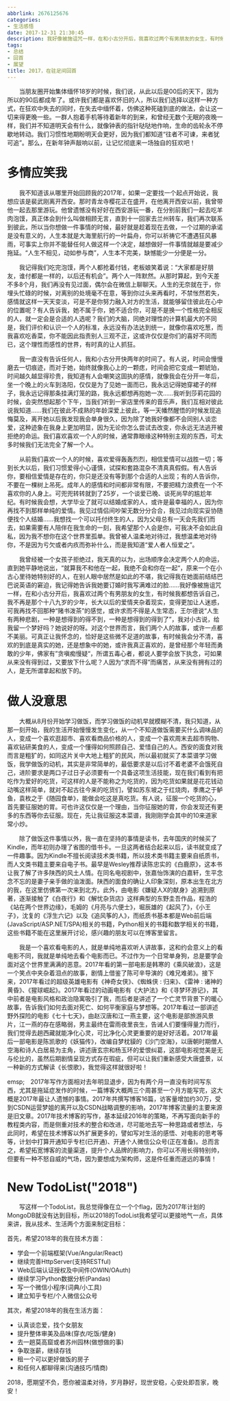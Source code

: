 ```yaml
---
abbrlink: 2676125676
categories:
- 生活感悟
date: 2017-12-31 21:30:45
description: 我好像被施诅咒一样，在和小古分开后，我喜欢过两个有男朋友的女生，有时候我都想告诉自己，我不再是那个十八九岁的少年，长大以后的爱情夹杂着现实，变得更加让人迷惑，可我再找不回那种“赌书泼茶”的感觉，或许求而不得是人生常态，王尔德说“人生有两种悲剧，一种是想得到的得不到，一种是想得到的得到了”，我对小古说，给我留一个梦好吗
tags:
- 总结
- 回首
- 展望
title: 2017，在驻足间回首
---
```


&emsp;&emsp;当朋友圈开始集体缅怀18岁的时候，我们说，从此以后是00后的天下，因为所以的90后都成年了。或许我们都是喜欢怀旧的人，所以我们选择以这样一种方式，在狂欢中失去的同时，在失去中缅怀着，仿佛这种死磕到底的做法，会让这一切来得更晚一些。一群人抱着手机等待着新年的到来，和曾经无数个无眠的夜晚一样，我们并不知道明天会有什么，就像钟表的指针哒哒地作响，生命的齿轮永不停歇地转动。我们习惯性地期盼明天会更好，因为我们都知道“往者不可谏，来者犹可追”。那么，在新年钟声敲响以前，让记忆彻底来一场独自的狂欢吧！

# 多情应笑我
&emsp;&emsp;我不知道该从哪里开始回顾我的2017年，如果一定要找一个起点开始说，我想应该是裴武刚离开西安。那时青龙寺樱花正在盛开，在他离开西安以前，我曾带他一起去那里游玩。他曾遗憾没有好好在西安游玩一番，在分别前我们一起去吃羊肉泡馍，真正体会到什么叫做相顾无言，直到十一回家去兰州转车，我们再次联系到彼此，所以当你想做一件事情的时候，最好就是趁着现在去做，一个过期的承诺是没有意义的，人生本就是大海里航行的一叶扁舟，你可以祈祷它不遭遇狂风暴雨，可事实上你并不能替任何人做这样一个决定，越想做好一件事情就越是要减少拖延。“人生不相见，动如参与商”，人生本不完美，缺憾能少一分便是一分。

&emsp;&emsp;我记得我们吃完泡馍，两个人都抢着付钱，老板娘笑着说：“大家都是好朋友，谁付都是一样的，以后还有机会”。两个人一阵默然。从那时算起，到今天差不多8个月，我们再没有见过面，偶尔会在微信上聊聊天。人生的无奈就在于，你埋头忙碌的时候，对离别的处境毫不在意，等到你过头来再看时，不禁怅然若失，感情就这样一天天变淡，可是不是你努力融入对方的生活，就能够留住彼此在心中的位置呢？有人告诉我，她不属于你，她不适合你，可是不是换一个性格完全相反的人，就一定会是合适的人选呢？我们的大脑，同绝对理性的计算机最大的不同是，我们评价和认识一个人的标准，永远没有办法达到统一，就像你喜欢吃葱，而我喜欢吃香菜，你不能因此指责别人三观不正，这或许仅仅是你们的喜好不同而已，这个理性而感性的世界，有时真的让人抓狂。

&emsp;&emsp;我一直没有告诉任何人，我和小古分开快两年的时间了。有人说，时间会慢慢磨去一切痕迹，而对于她，始终就像我心上的一颗痣，时间会把它变成一颗琥珀，时间越久越显得珍贵，我知道有人会嘲笑这固执的感情，就像我会在分开一年后，坐一个晚上的火车到洛阳，仅仅是为了见她一面而已，我永远记得她穿裙子的样子，我永远记得那条挂满灯笼的路，我永远都想再抱她一次……我听到莎莉花园的时候，会突然想起那个下午，当我们听到一家店里传来的音乐声，我们互相对彼此说我知道……我们在彼此不成熟的年龄深爱上彼此，等一天幡然醒悟的时候发现追悔莫及，离开她以后我发现我会单身很久，因为除了她我好像都不会同别人谈恋爱，这种迹象在我身上更加明显，因为无论你怎么尝试去改变，你永远无法逃开被拒绝的命运。我们喜欢喜欢一个人的时候，通常靠眼缘这种特别主观的东西，可太多时候我们无法完全了解一个人。

&emsp;&emsp;从前我们喜欢一个人的时候，喜欢爱得轰轰烈烈，相信爱情可以战胜一切；等到长大以后，我们习惯爱得小心谨慎，试探和套路混杂不清真真假假。有人告诉你，要相信爱情是存在的，你只是还没有等到那个合适的人出现；有的人告诉你，不要在一棵树上吊死。成年人的感情和时间都非常有限，不要把精力浪费在一个不喜欢你的人身上。可兜兜转转就到了25岁，一个谈爱已晚、谈死尚早的尴尬年纪。有时候我会想，大学毕业了就可以结婚成家的人，或许是最幸福的人，因为你再找不到那样单纯的爱情。我见过情侣间吵架无数分分合合，我见过向现实妥协随便找个人结婚……我想找一个可以托付终生的人，因为父母总有一天会先我们而去，如果需要有人陪伴在我生命的一刻，我希望那个人会是你，可我决不会如此自私，因为我不想你在这个世界里孤单。我曾被人温柔地对待过，我想温柔地对待你，不是因为亏欠或者内疚而弥补什么，而是我知道“爱人者人恒爱之”。

&emsp;&emsp;我曾经被一个女孩子拒绝过，我天真的以为，出场顺序会决定两个人的命运，直到她平静地说出，“就算我不和他在一起，我绝不会和你在一起“，原来一个在小古心里待她特别好的人，在别人眼中居然是如此的不堪，我记得我在她面前结结巴巴说英语的窘迫，我记得她告诉我她要订婚时我写满难过的脸……我好像被施诅咒一样，在和小古分开后，我喜欢过两个有男朋友的女生，有时候我都想告诉自己，我不再是那个十八九岁的少年，长大以后的爱情夹杂着现实，变得更加让人迷惑，可我再找不回那种“赌书泼茶”的感觉，或许求而不得是人生常态，王尔德说“人生有两种悲剧，一种是想得到的得不到，一种是想得到的得到了”，我对小古说，给我留一个梦好吗？她说好的呀。对这个世界而言，我们两个人的故事，或许一点都不美丽。可真正让我怀念的，恰好是这些微不足道的故事，有时候我会分不清，喜欢的到底是真实的她，还是想象中的她，或许我真正喜欢的，是曾经那个年轻而勇敢的少年，佛家有”贪嗔痴慢疑“，所谓五毒心者，都说人要学会放下执念，可如果从来没有得到过，又要放下什么呢？人因为“求而不得”而痛苦，从来没有拥有过的人，是无所谓拿起和放下的。

# 做人没意思
&emsp;&emsp;大概从8月份开始学习做饭，而学习做饭的动机早就模糊不清，我只知道，从那一刻开始，我的生活开始慢慢发生变化，从一个不知道做饭需要买什么调味品的人，变成一个喜欢逛超市、喜欢看商品价格的人，变成一个喜欢周末去超市购物、喜欢钻研美食的人，变成一个懂得如何照顾自己、爱惜自己的人。西安的面食对我而言是粗犷的，如同这片关中大地上粗犷的民风，所以最初就买了本菜谱学习做饭，我学做饭的动机，其实是非常简单的，最低要求是以后讨不着老婆不会饿死自己，进阶要求是两口子过日子必须要有一个具备这项生活技能，现在我们看到有把吃作为爱好的吃货，可这样的人是不能称之为吃货的，因为吃货如果就是花花钱动动嘴这样简单，就对不起古往今来的吃货们，譬如苏东坡之于红烧肉，季鹰之于鲈鱼，袁枚之于《随园食单》，能做会吃这是真吃货。有人说，征服一个吃货的心，首先要征服她的胃。可也许这仅仅是一个理由，当你征服她的胃，你会发现还有更多的东西等你去征服。现在，先让我征服这本菜谱，我刚刚学会其中的10来道家常小炒。

&emsp;&emsp;除了做饭这件事情以外，我一直在坚持的事情是读书，去年国庆的时候买了Kindle，而年初则办理了省图的借书卡。一旦这两者结合起来以后，读书就变成了一件趣事。因为Kindle不擅长阅读技术类书籍，所以技术类书籍主要来自纸质书，而人文类书籍主要来自电子书。最早是Wesley推荐读陈忠实的《白鹿原》，这本书让我了解了许多陕西的风土人情。在同名电视剧中，张嘉怡饰演的白嘉轩，生平念念不忘的是妻子亲手做的油泼面。陕西的面食的确让人印象深刻，原本出生在北方的我，在这里仿佛第一次来到北方。此外，由电影《嫌疑人X的献身》追溯到原著，逐渐接触了《白夜行》和《解忧杂货店》这样典型的东野圭吾作品，程浩的《站在两个世界边缘》，毛姆的《月亮与六便士》，堀辰雄的《起风了》，《小王子》，沈复的《浮生六记》以及《追风筝的人》，而纸质书基本都是Web前后端(JavaScript/ASP.NET/SPA)相关的书籍，Python相关的书籍和数学相关的书籍，这些书籍不能在这里展开讨论，感兴趣的朋友可以在博客里留言。

&emsp;&emsp;我是一个喜欢看电影的人，就是单纯地喜欢听人讲故事，这和约会意义上的看电影不同，我就是单纯地去看个电影而已。不过作为一个日常单身狗，总是要学会面对这个世界里满满的恶意。2017年看的第一部电影是韩寒的《乘风破浪》，这是一个笑点中夹杂着泪点的故事，剧情上借鉴了陈可辛导演的《难兄难弟》。接下来，2017年看过的超级英雄电影有《神奇女侠》、《蜘蛛侠 : 归来》、《雷神 : 诸神的黄昏》、《猩球崛起》。2017年看过的动画电影有《大护法》和《寻梦环游记》，其中前者是电影风格和政治隐寓吸引了我，而后者是讲述了一个亡灵节背景下的暖心故事，告诉我们如何去面对死亡、如何平衡家庭与梦想等。2017年看过一部讲述野外探险的电影《七十七天》，由赵汉唐和江一燕主要，这个电影是部旅游风景片，江一燕的存在感略弱，男主最终在雷雨夜里丧生，告诫人们要懂得量力而行，我们觉得去趟西藏就能净化心灵，可比净化心灵更重要的是好好活着。2017年最后一部电影是陈凯歌的《妖猫传》，改编自梦枕貘的《沙门空海》，以唐朝时期僧人空海和诗人白居易为主角，讲述唐玄宗和杨玉环的爱恨纠葛，这部电影视觉美是无与伦比的，虽然后期剧情呈现方式存在瑕疵，但可以让我们重新感受大唐盛景，以一种新的方式解读《长恨歌》，我觉得这样就很好啦！

emsp;&emsp;2017年写作方面相对去年明显退步，因为有两个月一直没有时间写东西，尤其是拖延症发作的时候，一篇博客大概两三个周甚至一个月方能写完，这大概是2017年最让人遗憾的事情。2017年共撰写博客16篇，访客量增加约30万，受到CSDN运营梦姐的离开以及CSDN战略调整的影响，2017年博客流量的主要来源是旧文章。2017年技术博客的写作，基本延续2016年的策略，不再写面向新手的教程类内容，而是侧重对技术的整合和改进，尽可能地去写一种思路或者想法，与此同时，希望在技术博客以外扩展更多的，譬如写对生活的感悟、对电影的思考等等，计划中打算开通知乎专栏(已开通)、开通个人微信公众号(正在准备)。总而言之，希望拓宽博客的流量渠道，提升个人品牌的影响力，你可以不用长得特别帅，但要有一种不怒自威的气场，因为要想成为架构师，这是件任重而道远的事情！

# New TodoList("2018")
&emsp;&emsp;写这样一个TodoList，我总觉得像在立一个个flag，因为2017年计划的MongoDB就没有达到目标，所以2018的TodoList我希望可以更接地气一点，具体来讲，我从技术、生活两个方面来制定目标：

首先，希望2018年的我在技术方面：
* 学会一个前端框架(Vue/Angular/React)
* 继续完善HttpServer(支持RESTful)
* Web后端认证授权及中间件(OWIN/OAuth)
* 继续学习Python数据分析(Pandas)
* 写一个微信小程序(词典/小工具)
* 建立知乎专栏/个人微信公众号

其次，希望2018年的我在生活方面：
* 认真谈恋爱，找个女朋友
* 提升整体审美及品味(穿衣/吃饭/健身)
* 去一趟莫高窟或者苏州园林(做想做的事)
* 争取涨薪，继续存钱
* 租一个可以更好做饭的房子
* 和任何人都聊得来(沟通技巧/情商)

2018，愿期望不负，愿你被温柔对待，岁月静好，现世安稳，心安处即吾家，晚安！